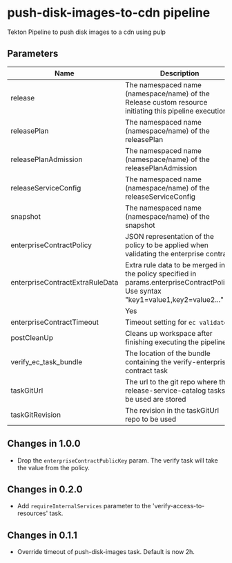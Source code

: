 # push-disk-images-to-cdn pipeline

Tekton Pipeline to push disk images to a cdn using pulp

## Parameters

| Name                            | Description                                                                                            | Optional | Default value  |
|---------------------------------|--------------------------------------------------------------------------------------------------------|----------|----------------|
| release                         | The namespaced name (namespace/name) of the Release custom resource initiating this pipeline execution | No       | -              |
| releasePlan                     | The namespaced name (namespace/name) of the releasePlan                                                | No       | -              |
| releasePlanAdmission            | The namespaced name (namespace/name) of the releasePlanAdmission                                       | No       | -              |
| releaseServiceConfig            | The namespaced name (namespace/name) of the releaseServiceConfig                                       | No       | -              |
| snapshot                        | The namespaced name (namespace/name) of the snapshot                                                   | No       | -              |
| enterpriseContractPolicy        | JSON representation of the policy to be applied when validating the enterprise contract                | No       | -              |
| enterpriseContractExtraRuleData | Extra rule data to be merged into the policy specified in params.enterpriseContractPolicy. Use syntax "key1=value1,key2=value2..." 
                                                                                                                                           | Yes      | pipeline_intention=release |
| enterpriseContractTimeout       | Timeout setting for `ec validate`                                                                      | Yes      | 10m0s           |
| postCleanUp                     | Cleans up workspace after finishing executing the pipeline                                             | Yes      | true            |
| verify_ec_task_bundle           | The location of the bundle containing the verify-enterprise-contract task                              | No       | -               |
| taskGitUrl                      | The url to the git repo where the release-service-catalog tasks to be used are stored                  | Yes | https://github.com/konflux-ci/release-service-catalog.git |
| taskGitRevision                 | The revision in the taskGitUrl repo to be used                                                         | No       | -               |

## Changes in 1.0.0
* Drop the `enterpriseContractPublicKey` param. The verify task will take the value from the policy.

## Changes in 0.2.0
* Add `requireInternalServices` parameter to the 'verify-access-to-resources' task.

## Changes in 0.1.1
* Override timeout of push-disk-images task. Default is now 2h.
